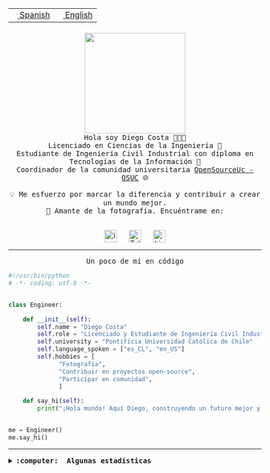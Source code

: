 <table border="0"  align="right">
 <tr><td><a href="README.md"><img src="https://upload.wikimedia.org/wikipedia/commons/thumb/8/89/Bandera_de_Espa%C3%B1a.svg/1200px-Bandera_de_Espa%C3%B1a.svg.png" height="10"> Spanish</a></td>
 <td><a href="README.en.md"><img src="https://upload.wikimedia.org/wikipedia/commons/a/a4/Flag_of_the_United_States.svg" height="10"> English</a></td></tr>
</table><br><br><br>

<p align="center">
  <img src="https://github.com/diegocostares/diegocostares/blob/main/Images/aaa2.gif?raw=true" height="200px" weight="200px">
  <br><samp>
    Hola soy Diego Costa 👨🏻‍💻<br>
    Licenciado en Ciencias de la Ingeniería 🤖<br>
    Estudiante de Ingeniería Civil Industrial con diploma en Tecnologías de la Información 🧠<br>
    Coordinador de la comunidad universitaria <a href="https://github.com/open-source-uc">OpenSourceUc - OSUC</a> 🌐<br>
  <br>
    💡 Me esfuerzo por marcar la diferencia y contribuir a crear un mundo mejor.<br>
    📸 Amante de la fotografía. Encuéntrame en: <br>
  <br></samp>
</p>

<p align="center">
   <a href="https://instagram.com/diegocosta_no" target="blank">
      <img align="center" src="https://cdn.jsdelivr.net/npm/simple-icons@3.0.1/icons/instagram.svg" alt="instagram" height="25px" width="25px" />
      &#8203;
   </a>
   &nbsp; &nbsp; &nbsp;
   <a href="https://t.me/diegocosta_no" target="blank">
      <img align="center" alt="Telegram" width="25px" src="https://icons-for-free.com/iconfiles/png/512/Telegram-1324888767380505522.png" />
      &#8203;
   </a>
   &nbsp; &nbsp; &nbsp;
   <a href="https://www.linkedin.com/in/diegocostar/" target="blank">
      <img align="center" alt="LinkedIn" width="25px" src="https://img.icons8.com/metro/452/linkedin.png" />
      &#8203;
   </a>
</p>

---

<p align="center"><front size="25"><samp>Un poco de mi en código</samp></front></p>

```python
#!/usr/bin/python
# -*- coding: utf-8 -*-


class Engineer:

    def __init__(self):
        self.name = "Diego Costa"
        self.role = "Licenciado y Estudiante de Ingeniería Civil Industrial"
        self.university = "Pontificia Universidad Católica de Chile"
        self.language_spoken = ["es_CL", "en_US"]
        self.hobbies = [
              "Fotografía",
              "Contribuir en proyectos open-source",
              "Participar en comunidad",
              ]

    def say_hi(self):
        print("¡Hola mundo! Aquí Diego, construyendo un futuro mejor y cambiando el mundo.")


me = Engineer()
me.say_hi()
```

---

<details>
  <summary><b><samp>:computer: &nbsp;Algunas estadísticas</samp></b></summary>
  <br/></p>

<!--START_SECTION:waka-->
![Code Time](http://img.shields.io/badge/Code%20Time-1%2C661%20hrs%2016%20mins-blue)

📅 **Soy más productivo los Miércoles** 

```text
Lunes                    6524 commits        ██░░░░░░░░░░░░░░░░░░░░░░░   07.74 % 
Martes                   2589 commits        █░░░░░░░░░░░░░░░░░░░░░░░░   03.07 % 
Miércoles                25982 commits       ████████░░░░░░░░░░░░░░░░░   30.84 % 
Jueves                   22402 commits       ███████░░░░░░░░░░░░░░░░░░   26.59 % 
Viernes                  23131 commits       ███████░░░░░░░░░░░░░░░░░░   27.45 % 
Sábado                   3107 commits        █░░░░░░░░░░░░░░░░░░░░░░░░   03.69 % 
Domingo                  526 commits         ░░░░░░░░░░░░░░░░░░░░░░░░░   00.62 % 
```


📊 **Esta semana me dediqué a** 

```text
🐱‍💻 Proyectos: 
Testing-Grupo-54         7 hrs 45 mins       ████████████░░░░░░░░░░░░░   46.12 % 
buk-webapp               5 hrs 30 mins       ████████░░░░░░░░░░░░░░░░░   32.75 % 
Testing-Actividade-2024-12 hrs 20 mins       ███░░░░░░░░░░░░░░░░░░░░░░   13.94 % 
new version              43 mins             █░░░░░░░░░░░░░░░░░░░░░░░░   04.32 % 
Ipre-sports-results      22 mins             █░░░░░░░░░░░░░░░░░░░░░░░░   02.21 % 
```


 Last Updated on 07/06/2024 20:15:47 UTC
<!--END_SECTION:waka-->

<p align="center"> <img src="https://github-readme-stats.vercel.app/api?username=diegocostares&show_icons=true&theme=ayu-mirage" alt="abhisheknaiidu" /></p>

</details>
